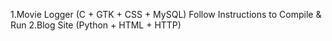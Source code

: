 
1.Movie Logger (C + GTK + CSS + MySQL)
   Follow Instructions to Compile & Run
2.Blog Site (Python + HTML + HTTP)
